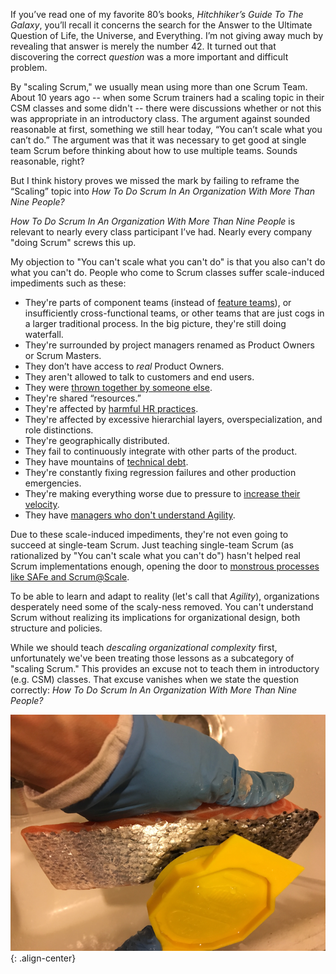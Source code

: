 If you’ve read one of my favorite 80’s books, _Hitchhiker’s Guide To The Galaxy_, you’ll recall it concerns the search for the Answer to the Ultimate Question of Life, the Universe, and Everything.  I’m not giving away much by revealing that answer is merely the number 42.  It turned out that discovering the correct *question* was a more important and difficult problem.

By "scaling Scrum," we usually mean using more than one Scrum Team. About 10 years ago -- when some Scrum trainers had a scaling topic in their CSM classes and some didn't -- there were discussions whether or not this was appropriate in an introductory class.  The argument against sounded reasonable at first, something we still hear today, “You can’t scale what you can’t do.” The argument was that it was necessary to get good at single team Scrum before thinking about how to use multiple teams.  Sounds reasonable, right?

But I think history proves we missed the mark by failing to reframe the “Scaling” topic into *How To Do Scrum In An Organization With More Than Nine People?*

*How To Do Scrum In An Organization With More Than Nine People* is relevant to nearly every class participant I’ve had. Nearly every company "doing Scrum" screws this up.

My objection to "You can't scale what you can't do" is that you also can't do what you can't do.  People who come to Scrum classes suffer scale-induced impediments such as these:

* They're parts of component teams (instead of [feature teams](https://less.works/less/structure/feature-teams.html)), or insufficiently cross-functional teams, or other teams that are just cogs in a larger traditional process.  In the big picture, they're still doing waterfall.
* They're surrounded by project managers renamed as Product Owners or Scrum Masters.
* They don’t have access to *real* Product Owners.
* They aren't allowed to talk to customers and end users.
* They were [thrown together by someone else](http://www.ahmadfahmy.com/blog/2013/12/5/the-rise-of-the-team).
* They're shared “resources.”
* They're affected by [harmful HR practices](http://scrumreferencecard.com/WhatHRDoesntKnowAboutScrum_BetterSoftwareMagazine.pdf).
* They're affected by excessive hierarchial layers, overspecialization, and role distinctions.
* They're geographically distributed.
* They fail to continuously integrate with other parts of the product.
* They have mountains of [technical debt](/technical-debt-is-the-high-cost-of-future-change).
* They're constantly fixing regression failures and other production emergencies.
* They're making everything worse due to pressure to [increase their velocity](/why-i-barely-mention-velocity-anymore).
* They have [managers who don't understand Agility](/coaching#informed-consent-workshop).

Due to these scale-induced impediments, they're not even going to succeed at single-team Scrum. Just teaching single-team Scrum (as rationalized by "You can't scale what you can't do") hasn't helped real Scrum implementations enough, opening the door to [monstrous processes like SAFe and Scrum@Scale](/scaling-antipatterns-poster).

To be able to learn and adapt to reality (let's call that *Agility*), organizations desperately need some of the scaly-ness removed. You can't understand Scrum without realizing its implications for organizational design, both structure and policies.

While we should teach *descaling organizational complexity* first, unfortunately we've been treating those lessons as a subcategory of "scaling Scrum." This provides an excuse not to teach them in introductory (e.g. CSM) classes. That excuse vanishes when we state the question correctly: *How To Do Scrum In An Organization With More Than Nine People?*


![literal descaling](/assets/images/literal-descaling.png){: .align-center}
